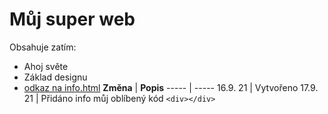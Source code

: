 # Můj super web
Obsahuje zatím:
* Ahoj světe
* Základ designu
* [odkaz na info.html](/info.html)
**Změna** | **Popis**
  -----   |   -----
16.9. 21 | Vytvořeno
17.9. 21 | Přidáno info
můj oblíbený kód ``<div></div>``